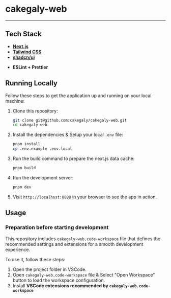 # cakegaly-web

---

## Tech Stack

- **[Next.js](https://nextjs.org/)**
- **[Tailwind CSS](https://tailwindcss.com/)**
- **[shadcn/ui](https://ui.shadcn.com/)**
<!-- - **[MDX](https://mdxjs.com/)** -->
<!-- - **[Storybook](https://storybook.js.org/)** -->
- **ESLint + Prettier**

## Running Locally

Follow these steps to get the application up and running on your local machine:

1. Clone this repository:

   ```sh
   git clone git@github.com:cakegaly/cakegaly-web.git
   cd cakegaly-web
   ```

2. Install the dependencies & Setup your local `.env` file:

   ```sh
   pnpm install
   cp .env.example .env.local
   ```

3. Run the build command to prepare the next.js data cache:

   ```sh
   pnpm build
   ```

4. Run the development server:

   ```sh
   pnpm dev
   ```

5. Visit `http://localhost:8888` in your browser to see the app in action.

<!-- 6. Run the storybook server:

   ```sh
   npm run storybook
   ```

7. Visit `http://localhost:6006` in your browser to see storybook in action. -->

## Usage

### Preparation before starting development

This repository includes `cakegaly-web.code-workspace` file that defines the recommended settings and extensions for a smooth development experience.

To use it, follow these steps:

1. Open the project folder in VSCode.
2. Open `cakegaly-web.code-workspace` file & Select "Open Workspace" button to load the workspace configuration.
3. Install **VSCode extensions recommended by `cakegaly-web.code-workspace`**
